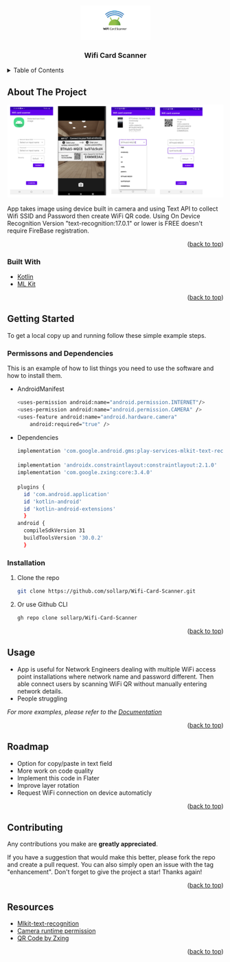 <div id="top"></div>

<!-- PROJECT LOGO -->
<br />
<div align="center">
  <a href="https://github.com/sollarp/Wifi-Card-Scanner">
    <img src="scaner log.png" alt="Logo" width="" height="80">
  </a>
<h3 align="center">Wifi Card Scanner</h3>
</div>



<!-- TABLE OF CONTENTS -->
<details>
  <summary>Table of Contents</summary>
  <ol>
    <li>
      <a href="#about-the-project">About The Project</a>
      <ul>
        <li><a href="#built-with">Built With</a></li>
      </ul>
    </li>
    <li>
      <a href="#getting-started">Getting Started</a>
      <ul>
        <li><a href="#installation">Installation</a></li>
      </ul>
    </li>
    <li><a href="#usage">Usage</a></li>
    <li><a href="#roadmap">Roadmap</a></li>
    <li><a href="#contributing">Contributing</a></li>
    <li><a href="#resources">Resources</a></li>
  </ol>
</details>



<!-- ABOUT THE PROJECT -->
## About The Project

[![Product Name Screen Shot][product-screenshot]](https://example.com)

App takes image using device built in camera and using Text API to collect Wifi SSID and Password then create WiFi QR code. Using On Device Recognition Version "text-recognition:17.0.1" or lower is FREE doesn't require FireBase registration.
<p align="right">(<a href="#top">back to top</a>)</p>



### Built With

* [Kotlin](https://kotlinlang.org/)
* [ML Kit](https://developers.google.com/ml-kit/)

<p align="right">(<a href="#top">back to top</a>)</p>



<!-- GETTING STARTED -->
## Getting Started

To get a local copy up and running follow these simple example steps.

### Permissons and Dependencies 

This is an example of how to list things you need to use the software and how to install them.
* AndroidManifest
  ```sh
  <uses-permission android:name="android.permission.INTERNET"/>
  <uses-permission android:name="android.permission.CAMERA" />
  <uses-feature android:name="android.hardware.camera"
      android:required="true" />
  ```

* Dependencies
  ```sh
  implementation 'com.google.android.gms:play-services-mlkit-text-recognition:17.0.1'
  
  implementation 'androidx.constraintlayout:constraintlayout:2.1.0'
  implementation 'com.google.zxing:core:3.4.0'

  plugins {
    id 'com.android.application'
    id 'kotlin-android'
    id 'kotlin-android-extensions'
    }
  android {
    compileSdkVersion 31
    buildToolsVersion '30.0.2'
    }


  ```

### Installation

1. Clone the repo
   ```sh
   git clone https://github.com/sollarp/Wifi-Card-Scanner.git
   ```
2. Or use Github CLI
   ```sh
   gh repo clone sollarp/Wifi-Card-Scanner
   ```


<p align="right">(<a href="#top">back to top</a>)</p>



<!-- USAGE EXAMPLES -->
## Usage

- App is useful for Network Engineers dealing with multiple   WiFi     access point installations where network name and password different. Then able connect users by scanning WiFi QR without manually entering network details.
- People struggling 

_For more examples, please refer to the [Documentation](https://example.com)_

<p align="right">(<a href="#top">back to top</a>)</p>

<!-- ROADMAP -->
## Roadmap

- Option for copy/paste in text field
- More work on code quality
- Implement this code in Flater
- Improve layer rotation
- Request WiFi connection on device automaticly

<p align="right">(<a href="#top">back to top</a>)</p>

<!-- CONTRIBUTING -->
## Contributing

Any contributions you make are **greatly appreciated**.

If you have a suggestion that would make this better, please fork the repo and create a pull request. You can also simply open an issue with the tag "enhancement".
Don't forget to give the project a star! Thanks again!

<p align="right">(<a href="#top">back to top</a>)</p>

<!-- Resources -->
## Resources

* [Mlkit-text-recognition](https://developers.google.com/ml-kit/vision/text-recognition/android)
* [Camera runtime permission](https://developer.android.com/codelabs/android-app-permissions#2)
* [QR Code by Zxing](https://github.com/zxing/zxing)

<p align="right">(<a href="#top">back to top</a>)</p>



<!-- MARKDOWN LINKS & IMAGES -->
<!-- https://www.markdownguide.org/basic-syntax/#reference-style-links -->
[contributors-shield]: https://img.shields.io/github/contributors/github_username/repo_name.svg?style=for-the-badge
[contributors-url]: https://github.com/github_username/repo_name/graphs/contributors
[forks-shield]: https://img.shields.io/github/forks/github_username/repo_name.svg?style=for-the-badge
[forks-url]: https://github.com/github_username/repo_name/network/members
[stars-shield]: https://img.shields.io/github/stars/github_username/repo_name.svg?style=for-the-badge
[stars-url]: https://github.com/github_username/repo_name/stargazers
[issues-shield]: https://img.shields.io/github/issues/github_username/repo_name.svg?style=for-the-badge
[issues-url]: https://github.com/github_username/repo_name/issues
[license-shield]: https://img.shields.io/github/license/github_username/repo_name.svg?style=for-the-badge
[license-url]: https://github.com/github_username/repo_name/blob/master/LICENSE.txt
[linkedin-shield]: https://img.shields.io/badge/-LinkedIn-black.svg?style=for-the-badge&logo=linkedin&colorB=555
[linkedin-url]: https://linkedin.com/in/linkedin_username
[product-screenshot]: mdtoolpic.png
